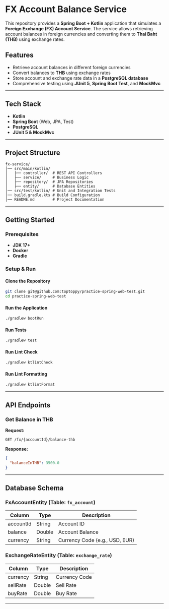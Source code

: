 # FX Account Balance Service

This repository provides a **Spring Boot + Kotlin** application that simulates a **Foreign Exchange (FX) Account Service**. 
The service allows retrieving account balances in foreign currencies and converting them to **Thai Baht (THB)** using exchange rates.

## Features

- Retrieve account balances in different foreign currencies
- Convert balances to **THB** using exchange rates
- Store account and exchange rate data in a **PostgreSQL database**
- Comprehensive testing using **JUnit 5**, **Spring Boot Test**, and **MockMvc**

---

## Tech Stack

- **Kotlin**
- **Spring Boot** (Web, JPA, Test)
- **PostgreSQL**
- **JUnit 5 & MockMvc**

---

## Project Structure

```
fx-service/
│── src/main/kotlin/
│   ├── controller/  # REST API Controllers
│   ├── service/     # Business Logic
│   ├── repository/  # JPA Repositories
│   ├── entity/      # Database Entities
│── src/test/kotlin/ # Unit and Integration Tests
│── build.gradle.kts # Build Configuration
│── README.md        # Project Documentation
```

---

## Getting Started

### Prerequisites

- **JDK 17+**
- **Docker**
- **Gradle**

### Setup & Run

#### Clone the Repository

```sh
git clone git@github.com:toptoppy/practice-spring-web-test.git
cd practice-spring-web-test
```

#### Run the Application

```sh
./gradlew bootRun
```

#### Run Tests

```sh
./gradlew test
```

#### Run Lint Check

```sh
./gradlew ktlintCheck
```

#### Run Lint Formatting

```sh
./gradlew ktlintFormat
```
---

## API Endpoints

### Get Balance in THB

**Request:**

```http
GET /fx/{accountId}/balance-thb
```

**Response:**

```json
{
  "balanceInTHB": 3500.0
}
```

---

## Database Schema

### **FxAccountEntity** (Table: `fx_account`)

| Column    | Type   | Description                    |
| --------- | ------ | ------------------------------ |
| accountId | String | Account ID                     |
| balance   | Double | Account Balance                |
| currency  | String | Currency Code (e.g., USD, EUR) |

### **ExchangeRateEntity** (Table: `exchange_rate`)

| Column   | Type   | Description   |
| -------- | ------ | ------------- |
| currency | String | Currency Code |
| sellRate | Double | Sell Rate     |
| buyRate  | Double | Buy Rate      |

---

